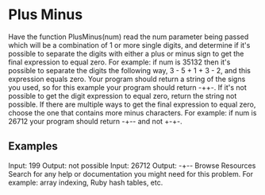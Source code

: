 # Plus Minus

Have the function PlusMinus(num) read the num parameter being passed which will be a combination of 1 or more single digits, and determine if it's possible to separate the digits with either a plus or minus sign to get the final expression to equal zero. For example: if num is 35132 then it's possible to separate the digits the following way, 3 - 5 + 1 + 3 - 2, and this expression equals zero. Your program should return a string of the signs you used, so for this example your program should return -++-. If it's not possible to get the digit expression to equal zero, return the string not possible.
If there are multiple ways to get the final expression to equal zero, choose the one that contains more minus characters. For example: if num is 26712 your program should return -+-- and not +-+-.

## Examples

Input: 199
Output: not possible
Input: 26712
Output: -+--
Browse Resources
Search for any help or documentation you might need for this problem. For example: array indexing, Ruby hash tables, etc.
